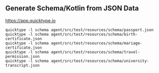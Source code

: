 ## Generate Schema/Kotlin from JSON Data

https://app.quicktype.io

```shell
quicktype -l schema agent/src/test/resources/schema/passport.json
quicktype -l schema agent/src/test/resources/schema/birth-certificate.json
quicktype -l schema agent/src/test/resources/schema/mariage-certificate.json
quicktype -l schema agent/src/test/resources/schema/travel-permission.json
quicktype -l schema agent/src/test/resources/schema/university-transcript.json
```